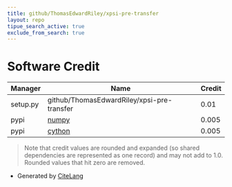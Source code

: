 ```yaml
---
title: github/ThomasEdwardRiley/xpsi-pre-transfer
layout: repo
tipue_search_active: true
exclude_from_search: true
---
```

# Software Credit

|Manager|Name|Credit|
|-------|----|------|
|setup.py|github/ThomasEdwardRiley/xpsi-pre-transfer|0.01|
|pypi|[numpy](https://www.numpy.org)|0.005|
|pypi|[cython](http://cython.org/)|0.005|


> Note that credit values are rounded and expanded (so shared dependencies are represented as one record) and may not add to 1.0. Rounded values that hit zero are removed.


- Generated by [CiteLang](https://github.com/vsoch/citelang)
